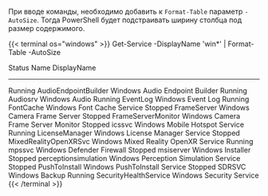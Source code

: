 При вводе команды, необходимо добавить к `Format-Table` параметр `-AutoSize`. Тогда PowerShell будет подстраивать ширину столбца под размер содержимого.

{{< terminal os="windows" >}}
Get-Service -DisplayName 'win*' | Format-Table -AutoSize

Status  Name                  DisplayName
------  ----                  -----------
Running AudioEndpointBuilder  Windows Audio Endpoint Builder
Running Audiosrv              Windows Audio
Running EventLog              Windows Event Log
Running FontCache             Windows Font Cache Service
Stopped FrameServer           Windows Camera Frame Server
Stopped FrameServerMonitor    Windows Camera Frame Server Monitor
Stopped icssvc                Windows Mobile Hotspot Service
Running LicenseManager        Windows License Manager Service
Stopped MixedRealityOpenXRSvc Windows Mixed Reality OpenXR Service
Running mpssvc                Windows Defender Firewall
Stopped msiserver             Windows Installer
Stopped perceptionsimulation  Windows Perception Simulation Service
Stopped PushToInstall         Windows PushToInstall Service
Stopped SDRSVC                Windows Backup
Running SecurityHealthService Windows Security Service
{{< /terminal >}}
